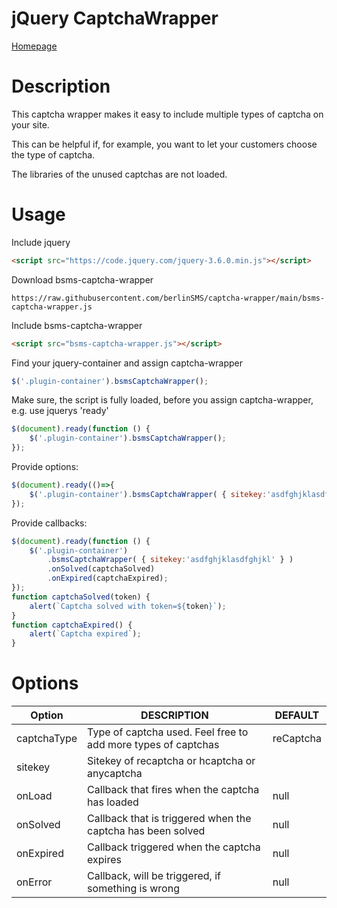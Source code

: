 # jQuery CaptchaWrapper
[Homepage](https://www.berlinsms.de/)

# Description

This captcha wrapper makes it easy to include multiple types of captcha on your site. 

This can be helpful if, for example, you want to let your customers choose the type of captcha.

The libraries of the unused captchas are not loaded.

# Usage

Include jquery    
```html
<script src="https://code.jquery.com/jquery-3.6.0.min.js"></script>
```

Download bsms-captcha-wrapper
```link
https://raw.githubusercontent.com/berlinSMS/captcha-wrapper/main/bsms-captcha-wrapper.js
```

Include bsms-captcha-wrapper
```html
<script src="bsms-captcha-wrapper.js"></script>
```

Find your jquery-container and assign captcha-wrapper
```js
$('.plugin-container').bsmsCaptchaWrapper();    
```

Make sure, the script is fully loaded, before you assign captcha-wrapper, e.g. use jquerys 'ready'
```js
$(document).ready(function () {
    $('.plugin-container').bsmsCaptchaWrapper();
});    
```

Provide options:
```js
$(document).ready(()=>{
    $('.plugin-container').bsmsCaptchaWrapper( { sitekey:'asdfghjklasdfghjkl' } );
});    
```

Provide callbacks:
```js
$(document).ready(function () {
    $('.plugin-container')
        .bsmsCaptchaWrapper( { sitekey:'asdfghjklasdfghjkl' } )
        .onSolved(captchaSolved)
        .onExpired(captchaExpired);
});    
function captchaSolved(token) {
    alert(`Captcha solved with token=${token}`);
}
function captchaExpired() {
    alert(`Captcha expired`);
}
```

# Options

| Option      | DESCRIPTION                                                                                                                                               | DEFAULT                    |
|-------------|---------------------------------------------------------------|-----------|
| captchaType | Type of captcha used. Feel free to add more types of captchas | reCaptcha |
| sitekey     | Sitekey of recaptcha or hcaptcha or anycaptcha                |           |
| onLoad      | Callback that fires when the captcha has loaded               | null      |
| onSolved    | Callback that is triggered when the captcha has been solved   | null      |
| onExpired   | Callback triggered when the captcha expires                   | null      |
| onError     | Callback, will be triggered, if something is wrong            | null      |
                                                                                                                                                                            
